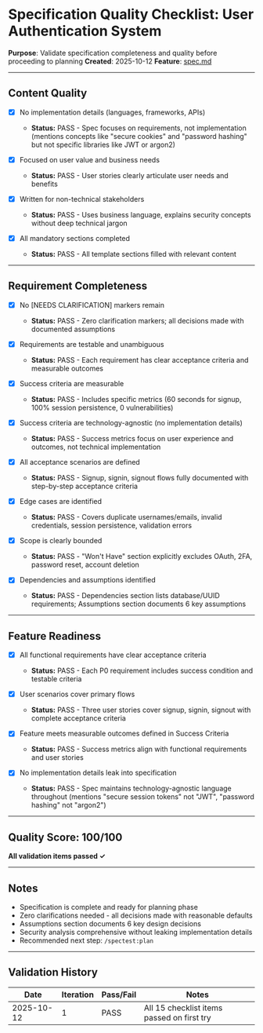 # Specification Quality Checklist: User Authentication System

**Purpose**: Validate specification completeness and quality before proceeding to planning
**Created**: 2025-10-12
**Feature**: [spec.md](../spec.md)

---

## Content Quality

- [x] No implementation details (languages, frameworks, APIs)
  - **Status:** PASS - Spec focuses on requirements, not implementation (mentions concepts like "secure cookies" and "password hashing" but not specific libraries like JWT or argon2)

- [x] Focused on user value and business needs
  - **Status:** PASS - User stories clearly articulate user needs and benefits

- [x] Written for non-technical stakeholders
  - **Status:** PASS - Uses business language, explains security concepts without deep technical jargon

- [x] All mandatory sections completed
  - **Status:** PASS - All template sections filled with relevant content

---

## Requirement Completeness

- [x] No [NEEDS CLARIFICATION] markers remain
  - **Status:** PASS - Zero clarification markers; all decisions made with documented assumptions

- [x] Requirements are testable and unambiguous
  - **Status:** PASS - Each requirement has clear acceptance criteria and measurable outcomes

- [x] Success criteria are measurable
  - **Status:** PASS - Includes specific metrics (60 seconds for signup, 100% session persistence, 0 vulnerabilities)

- [x] Success criteria are technology-agnostic (no implementation details)
  - **Status:** PASS - Success metrics focus on user experience and outcomes, not technical implementation

- [x] All acceptance scenarios are defined
  - **Status:** PASS - Signup, signin, signout flows fully documented with step-by-step acceptance criteria

- [x] Edge cases are identified
  - **Status:** PASS - Covers duplicate usernames/emails, invalid credentials, session persistence, validation errors

- [x] Scope is clearly bounded
  - **Status:** PASS - "Won't Have" section explicitly excludes OAuth, 2FA, password reset, account deletion

- [x] Dependencies and assumptions identified
  - **Status:** PASS - Dependencies section lists database/UUID requirements; Assumptions section documents 6 key assumptions

---

## Feature Readiness

- [x] All functional requirements have clear acceptance criteria
  - **Status:** PASS - Each P0 requirement includes success condition and testable criteria

- [x] User scenarios cover primary flows
  - **Status:** PASS - Three user stories cover signup, signin, signout with complete acceptance criteria

- [x] Feature meets measurable outcomes defined in Success Criteria
  - **Status:** PASS - Success metrics align with functional requirements and user stories

- [x] No implementation details leak into specification
  - **Status:** PASS - Spec maintains technology-agnostic language throughout (mentions "secure session tokens" not "JWT", "password hashing" not "argon2")

---

## Quality Score: 100/100

**All validation items passed ✓**

---

## Notes

- Specification is complete and ready for planning phase
- Zero clarifications needed - all decisions made with reasonable defaults
- Assumptions section documents 6 key design decisions
- Security analysis comprehensive without leaking implementation details
- Recommended next step: `/spectest:plan`

---

## Validation History

| Date       | Iteration | Pass/Fail | Notes                                    |
|------------|-----------|-----------|------------------------------------------|
| 2025-10-12 | 1         | PASS      | All 15 checklist items passed on first try |
